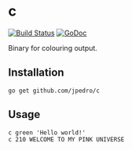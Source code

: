 # c

[![Build Status](https://travis-ci.org/jpedro/c.svg?branch=master)](https://travis-ci.org/jpedro/c)
[![GoDoc](https://godoc.org/github.com/jpedro/c?status.svg)](https://godoc.org/github.com/jpedro/c)

Binary for colouring output.


## Installation

	go get github.com/jpedro/c

## Usage

	c green 'Hello world!'
	c 210 WELCOME TO MY PINK UNIVERSE
